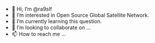 - 👋 Hi, I’m @ra9slf
- 👀 I’m interested in Open Source Global Satellite Network.
- 🌱 I’m currently learning this question.
- 💞️ I’m looking to collaborate on ...
- 📫 How to reach me ...

<!---
ra9slf/ra9slf is a ✨ special ✨ repository because its `README.md` (this file) appears on your GitHub profile.
You can click the Preview link to take a look at your changes.
--->
